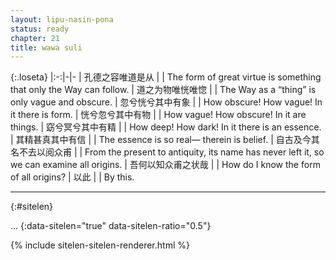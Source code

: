 ```yaml
---
layout: lipu-nasin-pona
status: ready
chapter: 21
title: wawa suli
---
```


{:.loseta}
|:-:|-|-
| 孔德之容<wbr/>唯道是从 |  | The form of great virtue is something that only the Way can follow.
| 道之为物<wbr/>唯恍唯惚 |  | The Way as a “thing” is only vague and obscure.
| 忽兮恍兮<wbr/>其中有象 |  | How obscure! How vague! In it there is form.
| 恍兮忽兮<wbr/>其中有物 |  | How vague! How obscure! In it are things.
| 窈兮冥兮<wbr/>其中有精 |  | How deep! How dark! In it there is an essence.
| 其精甚真<wbr/>其中有信 |  | The essence is so real— therein is belief.
| 自古及今<wbr/>其名不去<wbr/>以阅众甫 |  | From the present to antiquity, its name has never left it, so we can examine all origins.
| 吾何以知众甫之状哉 |  | How do I know the form of all origins?
| 以此 |  | By this.

-------
{:#sitelen}

...
{:data-sitelen="true" data-sitelen-ratio="0.5"}

{% include sitelen-sitelen-renderer.html %}
